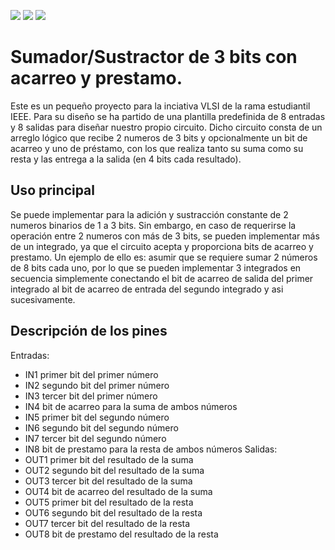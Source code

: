 ![](../../workflows/gds/badge.svg) ![](../../workflows/docs/badge.svg) ![](../../workflows/wokwi_test/badge.svg)

# Sumador/Sustractor de 3 bits con acarreo y prestamo.

Este es un pequeño proyecto para la inciativa VLSI de la rama estudiantil IEEE. 
Para su diseño se ha partido de una plantilla predefinida de 8 entradas y 8 salidas para diseñar nuestro propio circuito. Dicho circuito consta de un arreglo lógico que recibe 2 numeros de 3 bits y opcionalmente un bit de acarreo y uno de préstamo, con los que realiza tanto su suma como su resta y las entrega a la salida (en 4 bits cada resultado).

## Uso principal

Se puede implementar para la adición y sustracción constante de 2 numeros binarios de 1 a 3 bits. Sin embargo, en caso de requerirse la operación entre 2 numeros con más de 3 bits, se pueden implementar más de un integrado, ya que el circuito acepta y proporciona bits de acarreo y prestamo. Un ejemplo de ello es: asumir que se requiere sumar 2 números de 8 bits cada uno, por lo que se pueden implementar 3 integrados en secuencia simplemente conectando el bit de acarreo de salida del primer integrado al bit de acarreo de entrada del segundo integrado y asi sucesivamente.

## Descripción de los pines
Entradas:
- IN1 primer bit del primer número
- IN2 segundo bit del primer número
- IN3 tercer bit del primer número
- IN4 bit de acarreo para la suma de ambos números
- IN5 primer bit del segundo número
- IN6 segundo bit del segundo número
- IN7 tercer bit del segundo número
- IN8 bit de prestamo para la resta de ambos números
Salidas:
- OUT1 primer bit del resultado de la suma
- OUT2 segundo bit del resultado de la suma
- OUT3 tercer bit del resultado de la suma
- OUT4 bit de acarreo del resultado de la suma
- OUT5 primer bit del resultado de la resta
- OUT6 segundo bit del resultado de la resta
- OUT7 tercer bit del resultado de la resta
- OUT8 bit de prestamo del resultado de la resta
